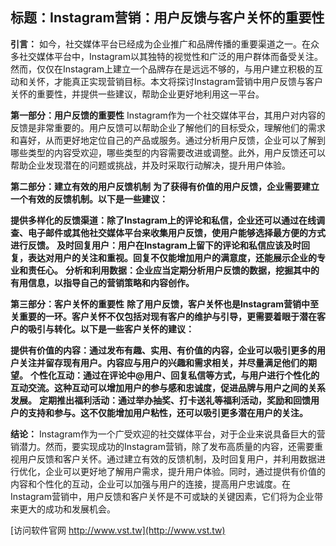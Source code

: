 ## **标题：Instagram营销：用户反馈与客户关怀的重要性**

**引言：**
如今，社交媒体平台已经成为企业推广和品牌传播的重要渠道之一。在众多社交媒体平台中，Instagram以其独特的视觉性和广泛的用户群体而备受关注。然而，仅仅在Instagram上建立一个品牌存在是远远不够的，与用户建立积极的互动和关怀，才能真正实现营销目标。本文将探讨Instagram营销中用户反馈与客户关怀的重要性，并提供一些建议，帮助企业更好地利用这一平台。

**第一部分：用户反馈的重要性**
Instagram作为一个社交媒体平台，其用户对内容的反馈是非常重要的。用户反馈可以帮助企业了解他们的目标受众，理解他们的需求和喜好，从而更好地定位自己的产品或服务。通过分析用户反馈，企业可以了解到哪些类型的内容受欢迎，哪些类型的内容需要改进或调整。此外，用户反馈还可以帮助企业发现潜在的问题或挑战，并及时采取行动解决，提升用户体验。

**第二部分：建立有效的用户反馈机制**
**为了获得有价值的用户反馈，企业需要建立一个有效的反馈机制。以下是一些建议：**

**提供多样化的反馈渠道：除了Instagram上的评论和私信，企业还可以通过在线调查、电子邮件或其他社交媒体平台来收集用户反馈，使用户能够选择最方便的方式进行反馈。**
**及时回复用户：用户在Instagram上留下的评论和私信应该及时回复，表达对用户的关注和重视。回复不仅能增加用户的满意度，还能展示企业的专业和责任心。**
**分析和利用数据：企业应当定期分析用户反馈的数据，挖掘其中的有用信息，以指导自己的营销策略和内容创作。**

**第三部分：客户关怀的重要性**
**除了用户反馈，客户关怀也是Instagram营销中至关重要的一环。客户关怀不仅包括对现有客户的维护与引导，更需要着眼于潜在客户的吸引与转化。以下是一些客户关怀的建议：**

**提供有价值的内容：通过发布有趣、实用、有价值的内容，企业可以吸引更多的用户关注并留存现有用户。内容应与用户的兴趣和需求相关，并尽量满足他们的期望。**
**个性化互动：通过在评论中@用户、回复私信等方式，与用户进行个性化的互动交流。这种互动可以增加用户的参与感和忠诚度，促进品牌与用户之间的关系发展。**
**定期推出福利活动：通过举办抽奖、打卡送礼等福利活动，奖励和回馈用户的支持和参与。这不仅能增加用户粘性，还可以吸引更多潜在用户的关注。**

**结论：**
Instagram作为一个广受欢迎的社交媒体平台，对于企业来说具备巨大的营销潜力。然而，要实现成功的Instagram营销，除了发布高质量的内容，还需要重视用户反馈和客户关怀。通过建立有效的反馈机制，及时回复用户，并利用数据进行优化，企业可以更好地了解用户需求，提升用户体验。同时，通过提供有价值的内容和个性化的互动，企业可以加强与用户的连接，提高用户忠诚度。在Instagram营销中，用户反馈和客户关怀是不可或缺的关键因素，它们将为企业带来更大的成功和发展机会。


[访问软件官网 http://www.vst.tw](http://www.vst.tw)
